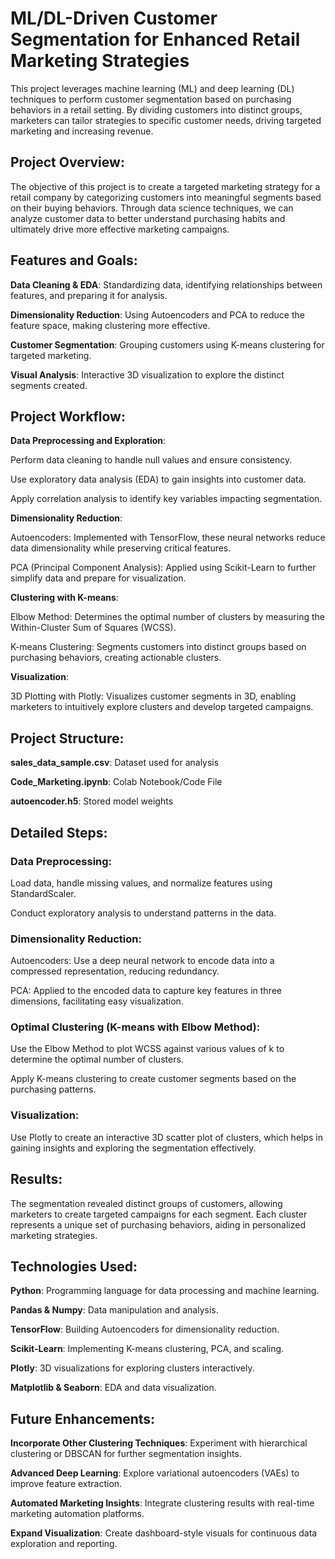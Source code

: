 # ML/DL-Driven Customer Segmentation for Enhanced Retail Marketing Strategies

This project leverages machine learning (ML) and deep learning (DL) techniques to perform customer segmentation based on purchasing behaviors in a retail setting. By dividing customers into distinct groups, marketers can tailor strategies to specific customer needs, driving targeted marketing and increasing revenue.

## Project Overview:

The objective of this project is to create a targeted marketing strategy for a retail company by categorizing customers into meaningful segments based on their buying behaviors. Through data science techniques, we can analyze customer data to better understand purchasing habits and ultimately drive more effective marketing campaigns.

## Features and Goals:

__Data Cleaning & EDA__: Standardizing data, identifying relationships between features, and preparing it for analysis.

__Dimensionality Reduction__: Using Autoencoders and PCA to reduce the feature space, making clustering more effective.

__Customer Segmentation__: Grouping customers using K-means clustering for targeted marketing.

__Visual Analysis__: Interactive 3D visualization to explore the distinct segments created.

## Project Workflow:

__Data Preprocessing and Exploration__:

Perform data cleaning to handle null values and ensure consistency.

Use exploratory data analysis (EDA) to gain insights into customer data.

Apply correlation analysis to identify key variables impacting segmentation.

__Dimensionality Reduction__:

Autoencoders: Implemented with TensorFlow, these neural networks reduce data dimensionality while preserving critical features.

PCA (Principal Component Analysis): Applied using Scikit-Learn to further simplify data and prepare for visualization.

__Clustering with K-means__:

Elbow Method: Determines the optimal number of clusters by measuring the Within-Cluster Sum of Squares (WCSS).

K-means Clustering: Segments customers into distinct groups based on purchasing behaviors, creating actionable clusters.

__Visualization__:

3D Plotting with Plotly: Visualizes customer segments in 3D, enabling marketers to intuitively explore clusters and develop targeted campaigns.

## Project Structure:

__sales_data_sample.csv__: Dataset used for analysis

__Code_Marketing.ipynb__: Colab Notebook/Code File

__autoencoder.h5__: Stored model weights

## Detailed Steps:

### Data Preprocessing:

Load data, handle missing values, and normalize features using StandardScaler.

Conduct exploratory analysis to understand patterns in the data.

### Dimensionality Reduction:

Autoencoders: Use a deep neural network to encode data into a compressed representation, reducing redundancy.

PCA: Applied to the encoded data to capture key features in three dimensions, facilitating easy visualization.

### Optimal Clustering (K-means with Elbow Method):

Use the Elbow Method to plot WCSS against various values of k to determine the optimal number of clusters.

Apply K-means clustering to create customer segments based on the purchasing patterns.

### Visualization:

Use Plotly to create an interactive 3D scatter plot of clusters, which helps in gaining insights and exploring the segmentation effectively.

## Results:

The segmentation revealed distinct groups of customers, allowing marketers to create targeted campaigns for each segment. Each cluster represents a unique set of purchasing behaviors, aiding in personalized marketing strategies.

## Technologies Used:
__Python__: Programming language for data processing and machine learning.

__Pandas & Numpy__: Data manipulation and analysis.

__TensorFlow__: Building Autoencoders for dimensionality reduction.

__Scikit-Learn__: Implementing K-means clustering, PCA, and scaling.

__Plotly__: 3D visualizations for exploring clusters interactively.

__Matplotlib & Seaborn__: EDA and data visualization.

## Future Enhancements:

__Incorporate Other Clustering Techniques__: Experiment with hierarchical clustering or DBSCAN for further segmentation insights.

__Advanced Deep Learning__: Explore variational autoencoders (VAEs) to improve feature extraction.

__Automated Marketing Insights__: Integrate clustering results with real-time marketing automation platforms.

__Expand Visualization__: Create dashboard-style visuals for continuous data exploration and reporting.
